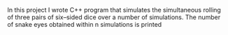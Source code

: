 In this project I wrote C++ program that simulates the simultaneous rolling of three pairs of six–sided dice over a number of simulations. The number of snake eyes obtained within n simulations is printed
